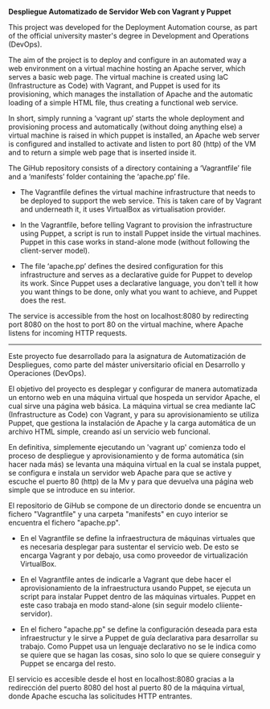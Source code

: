 **Despliegue Automatizado de Servidor Web con Vagrant y Puppet**

This project was developed for the Deployment Automation course, as part of the official university master's degree in Development and Operations (DevOps).

The aim of the project is to deploy and configure in an automated way a web environment on a virtual machine hosting an Apache server, which serves a basic web page. The virtual machine is created using IaC (Infrastructure as Code) with Vagrant, and Puppet is used for its provisioning, which manages the installation of Apache and the automatic loading of a simple HTML file, thus creating a functional web service.

In short, simply running a ‘vagrant up’ starts the whole deployment and provisioning process and automatically (without doing anything else) a virtual machine is raised in which puppet is installed, an Apache web server is configured and installed to activate and listen to port 80 (http) of the VM and to return a simple web page that is inserted inside it.

The GiHub repository consists of a directory containing a ‘Vagrantfile’ file and a ‘manifests’ folder containing the ‘apache.pp’ file.

- The Vagrantfile defines the virtual machine infrastructure that needs to be deployed to support the web service. This is taken care of by Vagrant and underneath it, it uses VirtualBox as virtualisation provider.

 - In the Vagrantfile, before telling Vagrant to provision the infrastructure using Puppet, a script is run to install Puppet inside the virtual machines. Puppet in this case works in stand-alone mode (without following the client-server model).

- The file ‘apache.pp’ defines the desired configuration for this infrastructure and serves as a declarative guide for Puppet to develop its work. Since Puppet uses a declarative language, you don't tell it how you want things to be done, only what you want to achieve, and Puppet does the rest.


The service is accessible from the host on localhost:8080 by redirecting port 8080 on the host to port 80 on the virtual machine, where Apache listens for incoming HTTP requests.

----

Este proyecto fue desarrollado para la asignatura de Automatización de Despliegues, como parte del máster universitario oficial en Desarrollo y Operaciones (DevOps).

El objetivo del proyecto es desplegar y configurar de manera automatizada un entorno web en una máquina virtual que hospeda un servidor Apache, el cual sirve una página web básica. La máquina virtual se crea mediante IaC (Infrastructure as Code) con Vagrant, y para su aprovisionamiento se utiliza Puppet, que gestiona la instalación de Apache y la carga automática de un archivo HTML simple, creando así un servicio web funcional.

En definitiva, simplemente ejecutando un 'vagrant up' comienza todo el proceso de despliegue y aprovisionamiento y de forma automática (sin hacer nada más) se levanta una máquina virtual en la cual se instala puppet, se configura e instala un servidor web Apache para que se active y escuche el puerto 80 (http) de la Mv y para que devuelva una página web simple que se introduce en su interior.


El repositorio de GiHub se compone de un directorio donde se encuentra un fichero "Vagrantfile" y una carpeta "manifests" en cuyo interior se encuentra el fichero "apache.pp".

- En el Vagrantfile se define la infraestructura de máquinas virtuales que es necesaria desplegar para sustentar el servicio web. De esto se encarga Vagrant y por debajo, usa como proveedor de virtualización VirtualBox.

 - En el Vagrantfile antes de indicarle a Vagrant que debe hacer el aprovisionamiento de la infraestructura usando Puppet, se ejecuta un script para instalar Puppet dentro de las máquinas virtuales. Puppet en este caso trabaja en modo stand-alone (sin seguir modelo cliiente-servidor).

- En el fichero "apache.pp" se define la configuración deseada para esta infraestructur y le sirve a Puppet de guía declarativa para desarrollar su trabajo. Como Puppet usa un lenguaje declarativo no se le indica como se quiere que se hagan las cosas, sino solo lo que se quiere conseguir y Puppet se encarga del resto.


El servicio es accesible desde el host en localhost:8080 gracias a la redirección del puerto 8080 del host al puerto 80 de la máquina virtual, donde Apache escucha las solicitudes HTTP entrantes.

